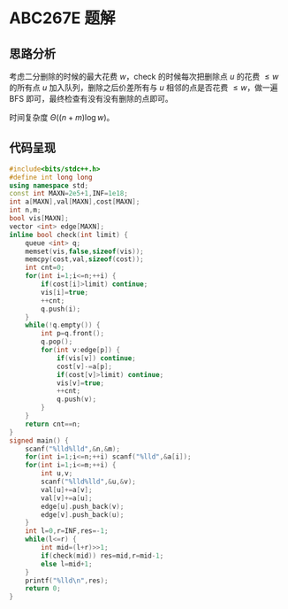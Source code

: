 # ABC267E 题解

## 思路分析

考虑二分删除的时候的最大花费 $w$，check 的时候每次把删除点 $u$ 的花费 $\le w$ 的所有点 $u$ 加入队列，删除之后价差所有与 $u$ 相邻的点是否花费 $\le w$，做一遍 BFS 即可，最终检查有没有没有删除的点即可。

时间复杂度 $\Theta((n+m)\log w)$。

## 代码呈现

```cpp
#include<bits/stdc++.h>
#define int long long
using namespace std;
const int MAXN=2e5+1,INF=1e18;
int a[MAXN],val[MAXN],cost[MAXN];
int n,m;
bool vis[MAXN];
vector <int> edge[MAXN];
inline bool check(int limit) {
	queue <int> q;
	memset(vis,false,sizeof(vis));
	memcpy(cost,val,sizeof(cost));
	int cnt=0;
	for(int i=1;i<=n;++i) {
		if(cost[i]>limit) continue;
		vis[i]=true;
		++cnt;
		q.push(i);
	}
	while(!q.empty()) {
		int p=q.front();
		q.pop();
		for(int v:edge[p]) {
			if(vis[v]) continue;
			cost[v]-=a[p];
			if(cost[v]>limit) continue;
			vis[v]=true;
			++cnt;
			q.push(v);
		}
	}
	return cnt==n;
}
signed main() {
	scanf("%lld%lld",&n,&m);
	for(int i=1;i<=n;++i) scanf("%lld",&a[i]);
	for(int i=1;i<=m;++i) {
		int u,v;
		scanf("%lld%lld",&u,&v);
		val[u]+=a[v];
		val[v]+=a[u];
		edge[u].push_back(v);
		edge[v].push_back(u);
	}
	int l=0,r=INF,res=-1;
	while(l<=r) {
		int mid=(l+r)>>1;
		if(check(mid)) res=mid,r=mid-1;
		else l=mid+1;
	}
	printf("%lld\n",res);
	return 0;
}
```